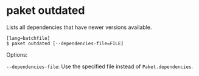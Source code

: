 paket outdated
==============

Lists all dependencies that have newer versions available.

    [lang=batchfile]
    $ paket outdated [--dependencies-file=FILE]

Options:

  `--dependencies-file`:  Use the specified file instead of `Paket.dependencies`.
